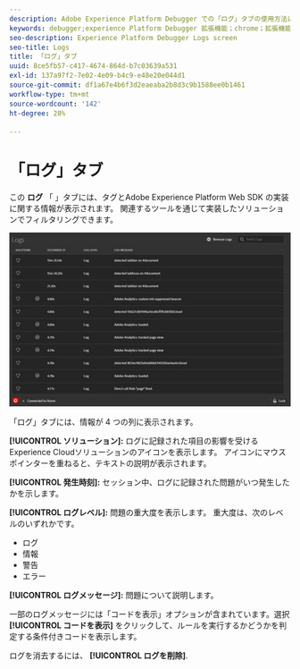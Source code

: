 ```yaml
---
description: Adobe Experience Platform Debugger での「ログ」タブの使用方法について説明します。
keywords: debugger;experience Platform Debugger 拡張機能；chrome；拡張機能；ログ
seo-description: Experience Platform Debugger Logs screen
seo-title: Logs
title: 「ログ」タブ
uuid: 8ce5fb57-c417-4674-864d-b7c03639a531
exl-id: 137a97f2-7e02-4e09-b4c9-e48e20e044d1
source-git-commit: df1a67e4b6f3d2eaeaba2b8d3c9b1588ee0b1461
workflow-type: tm+mt
source-wordcount: '142'
ht-degree: 28%

---
```


# 「ログ」タブ

この **ログ** 「 」タブには、タグとAdobe Experience Platform Web SDK の実装に関する情報が表示されます。 関連するツールを通じて実装したソリューションでフィルタリングできます。

![](images/logs.jpg)

「ログ」タブには、情報が 4 つの列に表示されます。

**[!UICONTROL ソリューション]:** ログに記録された項目の影響を受けるExperience Cloudソリューションのアイコンを表示します。 アイコンにマウスポインターを重ねると、テキストの説明が表示されます。

**[!UICONTROL 発生時刻]:** セッション中、ログに記録された問題がいつ発生したかを示します。

**[!UICONTROL ログレベル]:** 問題の重大度を表示します。 重大度は、次のレベルのいずれかです。

* ログ
* 情報
* 警告
* エラー

**[!UICONTROL ログメッセージ]:** 問題について説明します。

一部のログメッセージには「コードを表示」オプションが含まれています。選択 **[!UICONTROL コードを表示]** をクリックして、ルールを実行するかどうかを判定する条件付きコードを表示します。

ログを消去するには、 **[!UICONTROL ログを削除]**.
